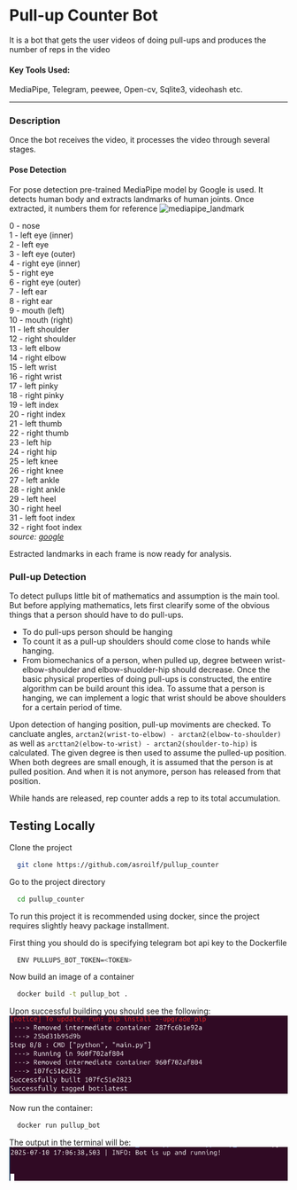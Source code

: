 # Pull-up Counter Bot

It is a bot that gets the user videos of doing pull-ups and produces the number of reps in the video 

#### Key Tools Used:
MediaPipe, Telegram, peewee, Open-cv, Sqlite3, videohash etc.

-----

### Description
Once the bot receives the video, it processes the video through several stages.

#### Pose Detection

For pose detection pre-trained MediaPipe model by Google is used. It detects human body and extracts landmarks of human joints. Once extracted, it numbers them for reference
![mediapipe_landmark](https://ai.google.dev/static/mediapipe/images/solutions/pose_landmarks_index.png)

0 - nose\
1 - left eye (inner)\
2 - left eye\
3 - left eye (outer)\
4 - right eye (inner)\
5 - right eye\
6 - right eye (outer)\
7 - left ear\
8 - right ear\
9 - mouth (left)\
10 - mouth (right)\
11 - left shoulder\
12 - right shoulder\
13 - left elbow\
14 - right elbow\
15 - left wrist\
16 - right wrist\
17 - left pinky\
18 - right pinky\
19 - left index\
20 - right index\
21 - left thumb\
22 - right thumb\
23 - left hip\
24 - right hip\
25 - left knee\
26 - right knee\
27 - left ankle\
28 - right ankle\
29 - left heel\
30 - right heel\
31 - left foot index\
32 - right foot index\
_source: [google](https://ai.google.dev/edge/mediapipe/solutions/vision/pose_landmarker)_

Estracted landmarks in each frame is now ready for analysis. 

### Pull-up Detection
To detect pullups little bit of mathematics and assumption is the main tool. But before applying mathematics, lets first clearify some of the obvious things that a person should have to do pull-ups. 
* To do pull-ups person should be hanging
* To count it as a pull-up shoulders should come close to hands while hanging.
* From biomechanics of a person, when pulled up, degree between wrist-elbow-shoulder and elbow-shuolder-hip should decrease. 
Once the basic physical properties of doing pull-ups is constructed, the entire algorithm can be build arount this idea.
To assume that a person is hanging, we can implement a logic that wrist should be above shoulders for a certain period of time.

Upon detection of hanging position, pull-up moviments are checked. To cancluate angles, `arctan2(wrist-to-elbow) - arctan2(elbow-to-shoulder)` as well as `arcttan2(elbow-to-wrist) - arctan2(shoulder-to-hip)` is calculated. The given degree is then used to assume the pulled-up position. When both degrees are small enough, it is assumed that the person is at pulled position. And when it is not anymore, person has released from that position. 

While hands are released, rep counter adds a rep to its total accumulation.

### 
## Testing Locally


Clone the project

```bash
  git clone https://github.com/asroilf/pullup_counter
```

Go to the project directory

```bash
  cd pullup_counter
```

To run this project it is recommended using docker, since the project requires slightly heavy package installment. 

First thing you should do is specifying telegram bot api key to the Dockerfile

```bash
  ENV PULLUPS_BOT_TOKEN=<TOKEN>
```

Now build an image of a container

```bash
  docker build -t pullup_bot .
```
Upon successful building you should see the following:
![img](media/docker_build.png)

Now run the container:
```bash
  docker run pullup_bot
```
The output in the terminal will be:
![image](media/docker_run.png)
